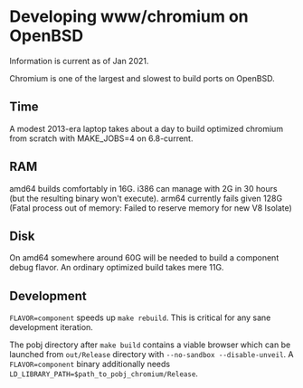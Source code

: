 # Developing www/chromium on OpenBSD

Information is current as of Jan 2021.

Chromium is one of the largest and slowest to build ports on OpenBSD.

## Time

A modest 2013-era laptop takes about a day to build optimized chromium
from scratch with MAKE_JOBS=4 on 6.8-current.

## RAM

amd64 builds comfortably in 16G. i386 can manage with 2G in 30 hours
(but the resulting binary won't execute). arm64 currently fails given
128G (Fatal process out of memory: Failed to reserve memory for new V8
Isolate)

## Disk

On amd64 somewhere around 60G will be needed to build a component
debug flavor. An ordinary optimized build takes mere 11G.

## Development

`FLAVOR=component` speeds up `make rebuild`. This is critical for any
sane development iteration.

The pobj directory after `make build` contains a viable browser which
can be launched from `out/Release` directory with `--no-sandbox
--disable-unveil`. A `FLAVOR=component` binary additionally needs
`LD_LIBRARY_PATH=$path_to_pobj_chromium/Release`.
